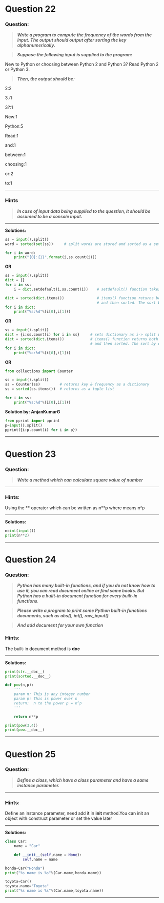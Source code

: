 # Question 22

### **Question:**

> **_Write a program to compute the frequency of the words from the input. The output should output after sorting the key alphanumerically._**

> **_Suppose the following input is supplied to the program:_**


New to Python or choosing between Python 2 and Python 3? Read Python 2 or Python 3.


> **_Then, the output should be:_**

2:2

3.:1

3?:1

New:1

Python:5

Read:1

and:1

between:1

choosing:1

or:2

to:1


---

### Hints

> **_In case of input data being supplied to the question, it should be assumed to be a console input._**

---



**Solutions:**

```python
ss = input().split()
word = sorted(set(ss))     # split words are stored and sorted as a set

for i in word:
    print("{0}:{1}".format(i,ss.count(i)))
```

**OR**

```python
ss = input().split()
dict = {}
for i in ss:
    i = dict.setdefault(i,ss.count(i))    # setdefault() function takes key & value to set it as dictionary.

dict = sorted(dict.items())               # items() function returns both key & value of dictionary as a list
                                          # and then sorted. The sort by default occurs in order of 1st -> 2nd key
for i in dict:
    print("%s:%d"%(i[0],i[1]))
```

**OR**

```python
ss = input().split()
dict = {i:ss.count(i) for i in ss}     # sets dictionary as i-> split word & ss.count(i) -> total occurrence of i in ss
dict = sorted(dict.items())            # items() function returns both key & value of dictionary as a list
                                       # and then sorted. The sort by default occurs in order of 1st -> 2nd key
for i in dict:
    print("%s:%d"%(i[0],i[1]))
```

**OR**

```python
from collections import Counter

ss = input().split()
ss = Counter(ss)         # returns key & frequency as a dictionary
ss = sorted(ss.items())  # returns as a tuple list

for i in ss:
    print("%s:%d"%(i[0],i[1]))
```

**Solution by: AnjanKumarG**

```python
from pprint import pprint
p=input().split()
pprint({i:p.count(i) for i in p})
```

---

# Question 23

### **Question:**

> **_Write a method which can calculate square value of number_**

---

### Hints:


Using the ** operator which can be written as n**p where means n^p


---



**Solutions:**

```python
n=int(input())
print(n**2)
```

---

# Question 24

### **Question:**

> **_Python has many built-in functions, and if you do not know how to use it, you can read document online or find some books. But Python has a built-in document function for every built-in functions._**

> **_Please write a program to print some Python built-in functions documents, such as abs(), int(), raw_input()_**

> **_And add document for your own function_**

### Hints:


The built-in document method is __doc__


---



**Solutions:**

```python
print(str.__doc__)
print(sorted.__doc__)

def pow(n,p):
    '''
    param n: This is any integer number
    param p: This is power over n
    return:  n to the power p = n^p
    '''

    return n**p

print(pow(3,4))
print(pow.__doc__)
```

---

# Question 25

### **Question:**

> **_Define a class, which have a class parameter and have a same instance parameter._**

---

### Hints:


Define an instance parameter, need add it in __init__ method.You can init an object with construct parameter or set the value later


---



**Solutions:**

```python
class Car:
    name = "Car"

    def __init__(self,name = None):
        self.name = name

honda=Car("Honda")
print("%s name is %s"%(Car.name,honda.name))

toyota=Car()
toyota.name="Toyota"
print("%s name is %s"%(Car.name,toyota.name))
```

---
